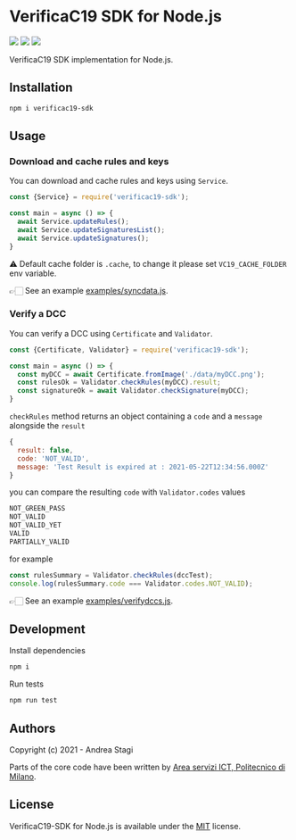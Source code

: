 # VerificaC19 SDK for Node.js

<a href="https://www.npmjs.com/package/verificac19-sdk"><img src="https://img.shields.io/npm/v/verificac19-sdk.svg?logo=npm" /></a>
<img src="https://github.com/astagi/verificac19-sdk/actions/workflows/ci.yml/badge.svg" />
<a href="https://codecov.io/gh/astagi/verificac19-sdk"><img src="https://codecov.io/gh/astagi/verificac19-sdk/branch/master/graph/badge.svg?token=SZ7lyP073V"/></a>

VerificaC19 SDK implementation for Node.js.

## Installation

```sh
npm i verificac19-sdk
```

## Usage

### Download and cache rules and keys

You can download and cache rules and keys using `Service`.

```js
const {Service} = require('verificac19-sdk');

const main = async () => {
  await Service.updateRules();
  await Service.updateSignaturesList();
  await Service.updateSignatures();
}
```

⚠️ Default cache folder is `.cache`, to change it please set `VC19_CACHE_FOLDER`
env variable.

👉🏻  See an example [examples/syncdata.js](https://github.com/astagi/verificac19-sdk/blob/master/examples/syncdata.js).

### Verify a DCC

You can verify a DCC using `Certificate` and `Validator`.

```js
const {Certificate, Validator} = require('verificac19-sdk');

const main = async () => {
  const myDCC = await Certificate.fromImage('./data/myDCC.png');
  const rulesOk = Validator.checkRules(myDCC).result;
  const signatureOk = await Validator.checkSignature(myDCC);
}
```

`checkRules` method returns an object containing a `code` and a `message` alongside the `result`

```js
{
  result: false,
  code: 'NOT_VALID',
  message: 'Test Result is expired at : 2021-05-22T12:34:56.000Z'
}
```

you can compare the resulting `code` with `Validator.codes` values

```js
NOT_GREEN_PASS
NOT_VALID
NOT_VALID_YET
VALID
PARTIALLY_VALID
```

for example 

```js
const rulesSummary = Validator.checkRules(dccTest);
console.log(rulesSummary.code === Validator.codes.NOT_VALID);
```

👉🏻  See an example [examples/verifydccs.js](https://github.com/astagi/verificac19-sdk/blob/master/examples/verifydccs.js).

## Development

Install dependencies

```sh
npm i
```

Run tests

```sh
npm run test
```

## Authors
Copyright (c) 2021 - Andrea Stagi

Parts of the core code have been written by [Area servizi ICT, Politecnico di Milano](https://www.ict.polimi.it/).

## License
VerificaC19-SDK for Node.js is available under the [MIT](https://opensource.org/licenses/mit-license.php) license.
